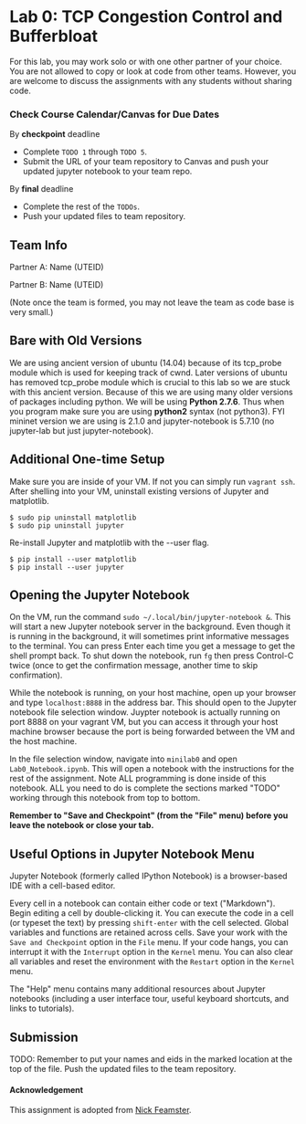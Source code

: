 # Lab 0: TCP Congestion Control and Bufferbloat

For this lab, you may work solo or with one other partner of your choice. 
You are not allowed to copy or look at code from other teams. However, 
you are welcome to discuss the assignments with any students without sharing code.

### Check Course Calendar/Canvas for Due Dates 
By **checkpoint** deadline
* Complete `TODO 1` through `TODO 5`.
* Submit the URL of your team repository to Canvas and push your updated jupyter notebook to your team repo.

By **final** deadline
* Complete the rest of the `TODOs`.
* Push your updated files to team repository. 

## Team Info

Partner A: Name (UTEID)

Partner B: Name (UTEID) 

(Note once the team is formed, you may not leave the team as code base is very small.)

## Bare with Old Versions

We are using ancient version of ubuntu (14.04) because of its tcp_probe module which is used for keeping track of cwnd.
Later versions of ubuntu has removed tcp_probe module which is crucial to this lab so we are stuck with this ancient version.
Because of this we are using many older versions of packages including python. 
We will be using **Python 2.7.6**. Thus when you program make sure you are using **python2** syntax (not python3). 
FYI mininet version we are using is 2.1.0 and jupyter-notebook is 5.7.10 (no jupyter-lab but just jupyter-notebook).

## Additional One-time Setup

Make sure you are inside of your VM. If not you can simply run `vagrant ssh`.
After shelling into your VM, uninstall existing versions of Jupyter and
matplotlib.

```
$ sudo pip uninstall matplotlib
$ sudo pip uninstall jupyter
```

Re-install Jupyter and matplotlib with the --user flag.

```
$ pip install --user matplotlib
$ pip install --user jupyter
```
## Opening the Jupyter Notebook

On the VM, run the command `sudo ~/.local/bin/jupyter-notebook &`. This will
start a new Jupyter notebook server in the background. Even though it is
running in the background, it will sometimes print informative messages to the
terminal. You can press Enter each time you get a message to get the shell
prompt back. To shut down the notebook, run `fg` then press Control-C twice
(once to get the confirmation message, another time to skip confirmation).

While the notebook is running, on your host machine, open up your browser and
type `localhost:8888` in the address bar. This should open to the Jupyter
notebook file selection window.  Juypter notebook is actually running on port
8888 on your vagrant VM, but you can access it through your host machine
browser because the port is being forwarded between the VM and the host
machine.  

In the file selection window, navigate into `minilab0` and open `Lab0_Notebook.ipynb`. 
This will open a notebook with the instructions
for the rest of the assignment. Note ALL programming is done inside of this notebook. 
ALL you need to do is complete the sections marked "TODO" working through this notebook 
from top to bottom.

**Remember to "Save and Checkpoint" (from the "File" menu) before you leave the
notebook or close your tab.**  

## Useful Options in Jupyter Notebook Menu

Jupyter Notebook (formerly called IPython Notebook) is a browser-based IDE with
a cell-based editor.

Every cell in a notebook can contain either code or text ("Markdown"). Begin
editing a cell by double-clicking it. You can execute the code in a cell (or
typeset the text) by pressing `shift-enter` with the cell selected.  Global
variables and functions are retained across cells. Save your work with the
`Save and Checkpoint` option in the `File` menu. If your code hangs, you can
interrupt it with the `Interrupt` option in the `Kernel` menu.  You can also
clear all variables and reset the environment with the `Restart` option in the
`Kernel` menu.

The "Help" menu contains many additional resources about Jupyter notebooks
(including a user interface tour, useful keyboard shortcuts, and links to
tutorials).

## Submission

TODO: Remember to put your names and eids in the marked location at the top of the
file. Push the updated files to the team repository. 

#### Acknowledgement
This assignment is adopted from [Nick Feamster](https://computernetworksbook.com/resources.html).

